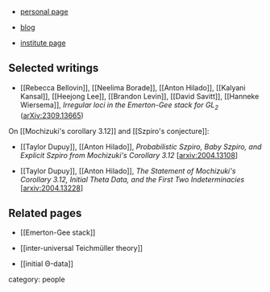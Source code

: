 

* [personal page](https://sites.google.com/view/antonhilado)

* [blog](https://ahilado.wordpress.com/author/ahilado/)

* [institute page](https://www.uvm.edu/cems/mathstat/profiles/anton-hilado)

## Selected writings

* [[Rebecca Bellovin]], [[Neelima Borade]], [[Anton Hilado]], [[Kalyani Kansal]], [[Heejong Lee]], [[Brandon Levin]], [[David Savitt]], [[Hanneke Wiersema]], *Irregular loci in the Emerton-Gee stack for $\mathrm{GL}_2$* ([arXiv:2309.13665](https://arxiv.org/abs/2309.13665))

On [[Mochizuki's corollary 3.12]] and [[Szpiro's conjecture]]:

* [[Taylor Dupuy]], [[Anton Hilado]], _Probabilistic Szpiro, Baby Szpiro, and Explicit Szpiro from Mochizuki's Corollary 3.12_ &lbrack;[arxiv:2004.13108](https://arxiv.org/abs/2004.13108)&rbrack;


* [[Taylor Dupuy]], [[Anton Hilado]], _The Statement of Mochizuki's Corollary 3.12, Initial Theta Data, and the First Two Indeterminacies_ &lbrack;[arxiv:2004.13228](https://arxiv.org/abs/2004.13228)&rbrack;

## Related pages

* [[Emerton-Gee stack]]

* [[inter-universal Teichmüller theory]]

* [[initial Θ-data]]






category: people

